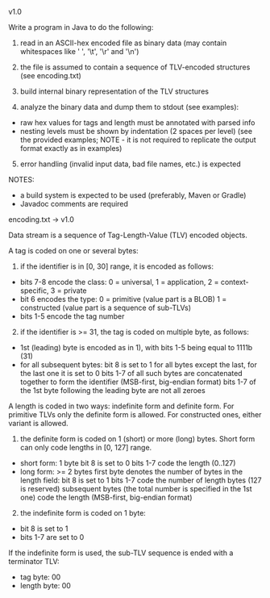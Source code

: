 v1.0

Write a program in Java to do the following:
 
 1) read in an ASCII-hex encoded file as binary data
    (may contain whitespaces like ' ', '\t', '\r' and '\n')
    
 2) the file is assumed to contain a sequence of TLV-encoded structures
    (see encoding.txt)

 3) build internal binary representation of the TLV structures
 
 4) analyze the binary data and dump them to stdout (see examples):
  - raw hex values for tags and length must be annotated with parsed info 
  - nesting levels must be shown by indentation (2 spaces per level)
  (see the provided examples; NOTE - it is not required to replicate the output format exactly as in
  examples)
 
 5) error handling (invalid input data, bad file names, etc.) is expected  

NOTES: 
 - a build system is expected to be used (preferably, Maven or Gradle)
 - Javadoc comments are required


encoding.txt -> v1.0

Data stream is a sequence of Tag-Length-Value (TLV) encoded objects.

A tag is coded on one or several bytes:

1) if the identifier is in [0, 30] range, it is encoded as follows:
 - bits 7-8 encode the class: 
        0 = universal, 1 = application, 2 = context-specific, 3 = private
 - bit 6 encodes the type: 
        0 = primitive (value part is a BLOB)
        1 = constructed (value part is a sequence of sub-TLVs)
 - bits 1-5 encode the tag number
 
2) if the identifier is >= 31, the tag is coded on multiple byte, as follows:
 - 1st (leading) byte is encoded as in 1), with bits 1-5 being equal to 1111b (31)
 - for all subsequent bytes:
        bit 8 is set to 1 for all bytes except the last, for the last one it is set to 0
        bits 1-7 of all such bytes are concatenated together to form the identifier 
            (MSB-first, big-endian format)
        bits 1-7 of the 1st byte following the leading byte are not all zeroes

A length is coded in two ways: indefinite form and definite form. For primitive TLVs only
the definite form is allowed. For constructed ones, either variant is allowed.

1) the definite form is coded on 1 (short) or more (long) bytes. Short form can only code
lengths in [0, 127] range. 
 - short form: 1 byte
        bit 8 is set to 0
        bits 1-7 code the length (0..127)
 - long form: >= 2 bytes
        first byte denotes the number of bytes in the length field:
            bit 8 is set to 1
            bits 1-7 code the number of length bytes (127 is reserved)
        subsequent bytes (the total number is specified in the 1st one) code the 
        length (MSB-first, big-endian format)       

2) the indefinite form is coded on 1 byte:
 - bit 8 is set to 1
 - bits 1-7 are set to 0
 
If the indefinite form is used, the sub-TLV sequence is ended with a terminator TLV:
 - tag byte: 00
 - length byte: 00
